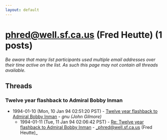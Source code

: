 ```yaml
---
layout: default
---
```


# phred@well.sf.ca.us (Fred Heutte) (1 posts)

_Be aware that many list participants used multiple email addresses over their time active on the list. As such this page may not contain all threads available._

## Threads

### Twelve year flashback to Admiral Bobby Inman
+ 1994-01-10 (Mon, 10 Jan 94 02:51:20 PST) - [Twelve year flashback to Admiral Bobby Inman](/archive/1994/01/b590dc724c8fbfbe137066ff812b26c90839483e4b1a885ccbc36bffffdb6dd2) - _gnu (John Gilmore)_
  + 1994-01-11 (Tue, 11 Jan 94 02:06:42 PST) - [Re: Twelve year flashback to Admiral Bobby Inman](/archive/1994/01/c8f8242e8c6e5002ecb104dc67815f6593a2be4fca768c719fa053b44ce1f488) - _phred@well.sf.ca.us (Fred Heutte)_

